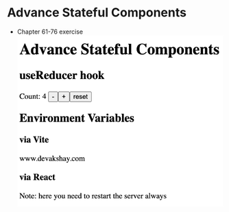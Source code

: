 # Advance Stateful Components

- Chapter 61-76 exercise
![output](62-67-advance-stateful-components.png)
